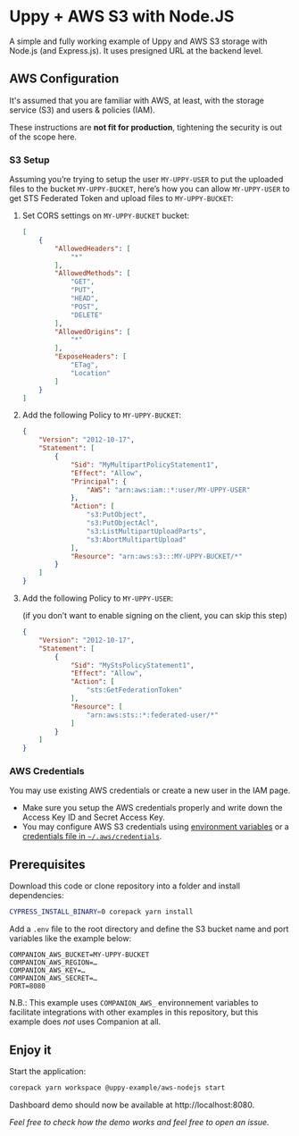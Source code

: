 # Uppy + AWS S3 with Node.JS

A simple and fully working example of Uppy and AWS S3 storage with Node.js (and
Express.js). It uses presigned URL at the backend level.

## AWS Configuration

It's assumed that you are familiar with AWS, at least, with the storage service
(S3) and users & policies (IAM).

These instructions are **not fit for production**, tightening the security is
out of the scope here.

### S3 Setup

Assuming you’re trying to setup the user `MY-UPPY-USER` to put the uploaded
files to the bucket `MY-UPPY-BUCKET`, here’s how you can allow `MY-UPPY-USER` to
get STS Federated Token and upload files to `MY-UPPY-BUCKET`:

1. Set CORS settings on `MY-UPPY-BUCKET` bucket:

    ```json
    [
        {
            "AllowedHeaders": [
                "*"
            ],
            "AllowedMethods": [
                "GET",
                "PUT",
                "HEAD",
                "POST",
                "DELETE"
            ],
            "AllowedOrigins": [
                "*"
            ],
            "ExposeHeaders": [
                "ETag",
                "Location"
            ]
        }
    ]
    ```

2. Add the following Policy to `MY-UPPY-BUCKET`:

    ```json
    {
        "Version": "2012-10-17",
        "Statement": [
            {
                "Sid": "MyMultipartPolicyStatement1",
                "Effect": "Allow",
                "Principal": {
                    "AWS": "arn:aws:iam::*:user/MY-UPPY-USER"
                },
                "Action": [
                    "s3:PutObject",
                    "s3:PutObjectAcl",
                    "s3:ListMultipartUploadParts",
                    "s3:AbortMultipartUpload"
                ],
                "Resource": "arn:aws:s3:::MY-UPPY-BUCKET/*"
            }
        ]
    }
    ```

3. Add the following Policy to `MY-UPPY-USER`:
    
   (if you don’t want to enable signing on the client, you can skip this step)
    
    ```json
    {
        "Version": "2012-10-17",
        "Statement": [
            {
                "Sid": "MyStsPolicyStatement1",
                "Effect": "Allow",
                "Action": [
                    "sts:GetFederationToken"
                ],
                "Resource": [
                    "arn:aws:sts::*:federated-user/*"
                ]
            }
        ]
    }
	```

### AWS Credentials

You may use existing AWS credentials or create a new user in the IAM page.

- Make sure you setup the AWS credentials properly and write down the Access Key
  ID and Secret Access Key.
- You may configure AWS S3 credentials using
  [environment variables](https://docs.aws.amazon.com/sdk-for-javascript/v3/developer-guide/loading-node-credentials-environment.html)
  or a
  [credentials file in `~/.aws/credentials`](https://docs.aws.amazon.com/sdk-for-javascript/v3/developer-guide/setting-credentials-node.html).

## Prerequisites

Download this code or clone repository into a folder and install dependencies:

```sh
CYPRESS_INSTALL_BINARY=0 corepack yarn install
```

Add a `.env` file to the root directory and define the S3 bucket name and port
variables like the example below:

```
COMPANION_AWS_BUCKET=MY-UPPY-BUCKET
COMPANION_AWS_REGION=…
COMPANION_AWS_KEY=…
COMPANION_AWS_SECRET=…
PORT=8080
```

N.B.: This example uses `COMPANION_AWS_` environnement variables to facilitate
integrations with other examples in this repository, but this example does _not_
uses Companion at all.

## Enjoy it

Start the application:

```sh
corepack yarn workspace @uppy-example/aws-nodejs start
```

Dashboard demo should now be available at http://localhost:8080.

_Feel free to check how the demo works and feel free to open an issue._
